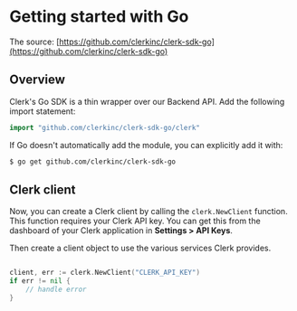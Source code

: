 # Getting started with Go

The source: [https://github.com/clerkinc/clerk-sdk-go](https://github.com/clerkinc/clerk-sdk-go)

## Overview

Clerk's Go SDK is a thin wrapper over our Backend API. Add the following import statement:

```go
import "github.com/clerkinc/clerk-sdk-go/clerk"
```

If Go doesn't automatically add the module, you can explicitly add it with:

```bash
$ go get github.com/clerkinc/clerk-sdk-go
```

## Clerk client

Now, you can create a Clerk client by calling the `clerk.NewClient` function. This function requires your Clerk API key.  You can get this from the dashboard of your Clerk application in **Settings &gt; API Keys**.

Then create a client object to use the various services Clerk provides.

```go

client, err := clerk.NewClient("CLERK_API_KEY")
if err != nil {
    // handle error
}
```

